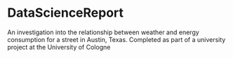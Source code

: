 # DataScienceReport 

An investigation into the relationship between weather and energy consumption for a street in Austin, Texas. Completed as part of a university project at the University of Cologne
